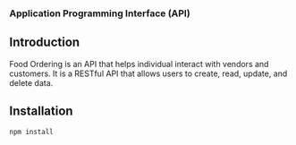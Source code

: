 ### Application Programming Interface (API)

## Introduction

Food Ordering is an API that helps individual interact with vendors and customers. It is a RESTful API that allows users to create, read, update, and delete data.

## Installation

```bash
npm install
```
